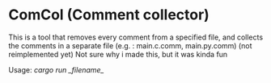 # ComCol (Comment collector)
This is a tool that removes every comment from a specified file, and collects the comments in a separate file (e.g. : main.c.comm, main.py.comm) (not reimplemented yet)
Not sure why i made this, but it was kinda fun

Usage: *cargo run \_filename\_*

